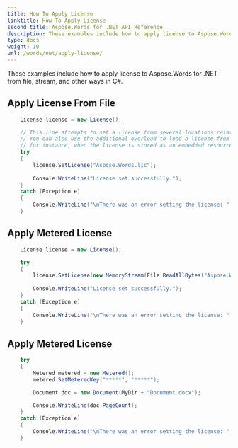 ```yaml
---
title: How To Apply License
linktitle: How To Apply License
second_title: Aspose.Words for .NET API Reference
description: These examples include how to apply license to Aspose.Words for .NET from file, stream, and other ways in C#.
type: docs
weight: 10
url: /words/net/apply-license/
---
```


These examples include how to apply license to Aspose.Words for .NET from file, stream, and other ways in C#.

## Apply License From File
```csharp
	License license = new License();

	// This line attempts to set a license from several locations relative to the executable and Aspose.Words.dll.
	// You can also use the additional overload to load a license from a stream, this is useful,
	// for instance, when the license is stored as an embedded resource.
	try
	{
		license.SetLicense("Aspose.Words.lic");
		
		Console.WriteLine("License set successfully.");
	}
	catch (Exception e)
	{ 
		Console.WriteLine("\nThere was an error setting the license: " + e.Message);
	}
```	

##  Apply Metered License
```csharp
	License license = new License();

	try
	{
		license.SetLicense(new MemoryStream(File.ReadAllBytes("Aspose.Words.lic")));
		
		Console.WriteLine("License set successfully.");
	}
	catch (Exception e)
	{
		Console.WriteLine("\nThere was an error setting the license: " + e.Message);
	}
```

##  Apply Metered License
```csharp
	try
	{
		Metered metered = new Metered();
		metered.SetMeteredKey("*****", "*****");

		Document doc = new Document(MyDir + "Document.docx");

		Console.WriteLine(doc.PageCount);
	}
	catch (Exception e)
	{
		Console.WriteLine("\nThere was an error setting the license: " + e.Message);
	}
```
	